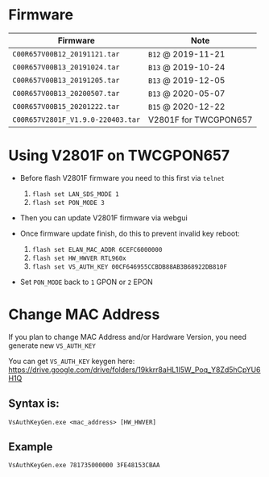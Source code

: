 # Firmware

| Firmware | Note |
|----------|----- |
| `C00R657V00B12_20191121.tar` | `B12` @ 2019-11-21 |
| `C00R657V00B13_20191024.tar` | `B13` @ 2019-10-24 |
| `C00R657V00B13_20191205.tar` | `B13` @ 2019-12-05 |
| `C00R657V00B13_20200507.tar` | `B13` @ 2020-05-07 |
| `C00R657V00B15_20201222.tar` | `B15` @ 2020-12-22 |
| `C00R657V2801F_V1.9.0-220403.tar` | V2801F for TWCGPON657 |

# Using V2801F on TWCGPON657
* Before flash V2801F firmware you need to this first via `telnet`
	1. `flash set LAN_SDS_MODE 1`
	2. `flash set PON_MODE 3`

* Then you can update V2801F firmware via webgui
* Once firmware update finish, do this to prevent invalid key reboot:
	1. `flash set ELAN_MAC_ADDR 6CEFC6000000`
	2. `flash set HW_HWVER RTL960x`
	3. `flash set VS_AUTH_KEY 00CF646955CCBDB88AB3B68922DB810F`

* Set `PON_MODE` back to `1` GPON or `2` EPON

# Change MAC Address
If you plan to change MAC Address and/or Hardware Version, you need generate new `VS_AUTH_KEY`

You can get `VS_AUTH_KEY` keygen here:
https://drive.google.com/drive/folders/19kkrr8aHL1I5W_Poq_Y8Zd5hCpYU6H1Q

## Syntax is:
```
VsAuthKeyGen.exe <mac_address> [HW_HWVER]
```

## Example
```
VsAuthKeyGen.exe 781735000000 3FE48153CBAA
```